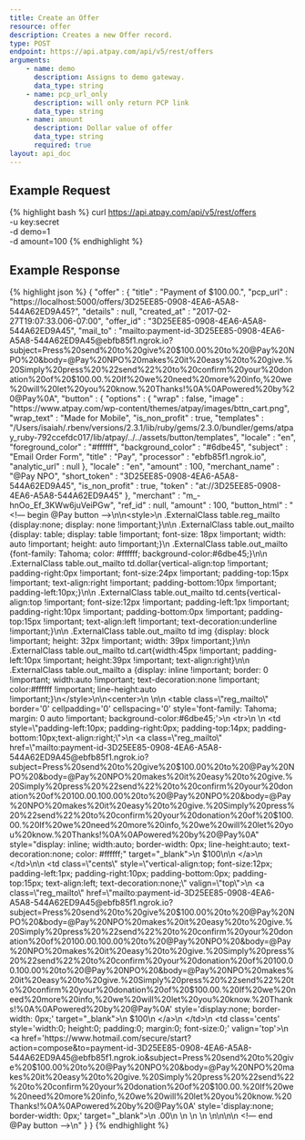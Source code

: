 ```yaml
---
title: Create an Offer
resource: offer
description: Creates a new Offer record.
type: POST
endpoint: https://api.atpay.com/api/v5/rest/offers
arguments:
    - name: demo
      description: Assigns to demo gateway.
      data_type: string
    - name: pcp_url_only
      description: will only return PCP link
      data_type: string
    - name: amount
      description: Dollar value of offer
      data_type: string
      required: true
layout: api_doc
---
```


## Example Request
{% highlight bash %}
curl https://api.atpay.com/api/v5/rest/offers \
  -u key:secret \
  -d demo=1 \
  -d amount=100
{% endhighlight %}

## Example Response
{% highlight json %}
{
   "offer" : {
      "title" : "Payment of $100.00.",
      "pcp_url" : "https://localhost:5000/offers/3D25EE85-0908-4EA6-A5A8-544A62ED9A45?",
      "details" : null,
      "created_at" : "2017-02-27T19:07:33.006-07:00",
      "offer_id" : "3D25EE85-0908-4EA6-A5A8-544A62ED9A45",
      "mail_to" : "mailto:payment-id-3D25EE85-0908-4EA6-A5A8-544A62ED9A45@ebfb85f1.ngrok.io?subject=Press%20send%20to%20give%20$100.00%20to%20@Pay%20NPO%20&body=@Pay%20NPO%20makes%20it%20easy%20to%20give.%20Simply%20press%20%22send%22%20to%20confirm%20your%20donation%20of%20$100.00.%20If%20we%20need%20more%20info,%20we%20will%20let%20you%20know.%20Thanks!%0A%0APowered%20by%20@Pay%0A",
      "button" : {
         "options" : {
            "wrap" : false,
            "image" : "https://www.atpay.com/wp-content/themes/atpay/images/bttn_cart.png",
            "wrap_text" : "Made for Mobile",
            "is_non_profit" : true,
            "templates" : "/Users/isaiah/.rbenv/versions/2.3.1/lib/ruby/gems/2.3.0/bundler/gems/atpay_ruby-792ccefdc017/lib/atpay/../../assets/button/templates",
            "locale" : "en",
            "foreground_color" : "#ffffff",
            "background_color" : "#6dbe45",
            "subject" : "Email Order Form",
            "title" : "Pay",
            "processor" : "ebfb85f1.ngrok.io",
            "analytic_url" : null
         },
         "locale" : "en",
         "amount" : 100,
         "merchant_name" : "@Pay NPO",
         "short_token" : "3D25EE85-0908-4EA6-A5A8-544A62ED9A45",
         "is_non_profit" : true,
         "token" : "at://3D25EE85-0908-4EA6-A5A8-544A62ED9A45"
      },
      "merchant" : "m_-hnOo_Ef_3KWw6juVeiPGw",
      "ref_id" : null,
      "amount" : 100,
      "button_html" : " <!— begin @Pay button —>\n\n<style>\n  .ExternalClass table.reg_mailto {display:none; display: none !important;}\n\n  .ExternalClass table.out_mailto {display: table; display: table !important; font-size: 18px !important; width: auto !important; height: auto !important;}\n  .ExternalClass table.out_mailto  {font-family: Tahoma; color: #ffffff;  background-color:#6dbe45;}\n\n  .ExternalClass table.out_mailto td.dollar{vertical-align:top !important; padding-right:0px !important; font-size:24px !important;  padding-top:15px !important;  text-align:right !important; padding-bottom:10px !important; padding-left:10px;}\n\n  .ExternalClass table.out_mailto td.cents{vertical-align:top !important; font-size:12px !important; padding-left:1px !important; padding-right:10px !important;  padding-bottom:0px !important; padding-top:15px !important; text-align:left !important; text-decoration:underline !important;}\n\n  .ExternalClass table.out_mailto  td img {display: block !important; height: 32px !important; width: 39px !important;}\n\n  .ExternalClass table.out_mailto  td.cart{width:45px !important; padding-left:10px !important; height:39px !important; text-align:right}\n\n  .ExternalClass table.out_mailto a {display: inline !important; border: 0 !important; width:auto !important; text-decoration:none !important; color:#ffffff !important; line-height:auto !important;}\n</style>\n\n<center>\n    \n\n    <table class=\"reg_mailto\" border='0' cellpadding='0' cellspacing='0' style='font-family: Tahoma; margin: 0 auto !important;  background-color:#6dbe45;'>\n      <tr>\n        \n          <td style=\"padding-left:10px; padding-right:0px; padding-top:14px; padding-bottom:10px;text-align:right;\">\n             <a class=\"reg_mailto\" href=\"mailto:payment-id-3D25EE85-0908-4EA6-A5A8-544A62ED9A45@ebfb85f1.ngrok.io?subject=Press%20send%20to%20give%20$100.00%20to%20@Pay%20NPO%20&body=@Pay%20NPO%20makes%20it%20easy%20to%20give.%20Simply%20press%20%22send%22%20to%20confirm%20your%20donation%20of%20$100.00.%20If%20we%20need%20more%20info,%20we%20will%20let%20you%20know.%20Thanks!%0A%0APowered%20by%20@Pay%0A\" target=\"_blank\" style=\"border-width: 0px;\">\n                <img src=\"https://www.atpay.com/wp-content/themes/atpay/images/bttn_cart.png\" style=\"display:block; border-width: 0px;\" />\n             </a>\n          </td>\n        \n            <td style=\"vertical-align:top; padding-left:10px; padding-right:0px; font-size:24px;  padding-top:15px;  text-align:right; padding-bottom:10px;\" valign=\"top\">\n               <a class=\"reg_mailto\" href=\"mailto:payment-id-3D25EE85-0908-4EA6-A5A8-544A62ED9A45@ebfb85f1.ngrok.io?subject=Press%20send%20to%20give%20$100.00%20to%20@Pay%20NPO%20&body=@Pay%20NPO%20makes%20it%20easy%20to%20give.%20Simply%20press%20%22send%22%20to%20confirm%20your%20donation%20of%20$100.00.%20If%20we%20need%20more%20info,%20we%20will%20let%20you%20know.%20Thanks!%0A%0APowered%20by%20@Pay%0A\" style=\"display: inline; width:auto;  border-width: 0px; line-height:auto; text-decoration:none; color: #ffffff;\" target=\"_blank\">\n               $100\n\n               </a>\n            </td>\n\n            <td class=\"cents\" style=\"vertical-align:top; font-size:12px; padding-left:1px; padding-right:10px;  padding-bottom:0px; padding-top:15px; text-align:left; text-decoration:none;\" valign=\"top\">\n               <a class=\"reg_mailto\" href=\"mailto:payment-id-3D25EE85-0908-4EA6-A5A8-544A62ED9A45@ebfb85f1.ngrok.io?subject=Press%20send%20to%20give%20$100.00%20to%20@Pay%20NPO%20&body=@Pay%20NPO%20makes%20it%20easy%20to%20give.%20Simply%20press%20%22send%22%20to%20confirm%20your%20donation%20of%20$100.00.%20If%20we%20need%20more%20info,%20we%20will%20let%20you%20know.%20Thanks!%0A%0APowered%20by%20@Pay%0A\" style=\"display: inline; border: 0 !important; width:auto; text-decoration:none !important; color:#ffffff; line-height:auto;\"  valign=\"top\" target=\"_blank\">.00</a>\n            </td>\n\n      </tr>\n    </table>\n\n    <table class='out_mailto'  border='0' cellpadding='0' cellspacing='0' style='width:0; height:0; padding:0; margin:0; font-size:0;'>\n      <tr>\n        \n          <td class='cart'>\n              <a href='https://www.hotmail.com/secure/start?action=compose&to=payment-id-3D25EE85-0908-4EA6-A5A8-544A62ED9A45@ebfb85f1.ngrok.io&subject=Press%20send%20to%20give%20$100.00%20to%20@Pay%20NPO%20&body=@Pay%20NPO%20makes%20it%20easy%20to%20give.%20Simply%20press%20%22send%22%20to%20confirm%20your%20donation%20of%20$100.00.%20If%20we%20need%20more%20info,%20we%20will%20let%20you%20know.%20Thanks!%0A%0APowered%20by%20@Pay%0A' style='display:none; border-width: 0px;'  target=\"_blank\">\n              <img src='https://www.atpay.com/wp-content/themes/atpay/images/bttn_cart.png' style='margin: 0px; width:0px; height:0px;  border-width: 0px;'>\n              </a>\n          </td>\n        \n        <td class='dollar' style='width:0; height:0; padding:0; margin:0; font-size:0;' valign='top'>\n          <a href='https://www.hotmail.com/secure/start?action=compose&to=payment-id-3D25EE85-0908-4EA6-A5A8-544A62ED9A45@ebfb85f1.ngrok.io&subject=Press%20send%20to%20give%20$100.00%20to%20@Pay%20NPO%20&body=@Pay%20NPO%20makes%20it%20easy%20to%20give.%20Simply%20press%20%22send%22%20to%20confirm%20your%20donation%20of%20$100.00.%20If%20we%20need%20more%20info,%20we%20will%20let%20you%20know.%20Thanks!%0A%0APowered%20by%20@Pay%0A' style='display:none; border-width: 0px;'  target=\"_blank\">\n            $100\n          </a>\n        </td>\n        <td class='cents' style='width:0; height:0; padding:0; margin:0; font-size:0;' valign='top'>\n        <a href='https://www.hotmail.com/secure/start?action=compose&to=payment-id-3D25EE85-0908-4EA6-A5A8-544A62ED9A45@ebfb85f1.ngrok.io&subject=Press%20send%20to%20give%20$100.00%20to%20@Pay%20NPO%20&body=@Pay%20NPO%20makes%20it%20easy%20to%20give.%20Simply%20press%20%22send%22%20to%20confirm%20your%20donation%20of%20$100.00.%20If%20we%20need%20more%20info,%20we%20will%20let%20you%20know.%20Thanks!%0A%0APowered%20by%20@Pay%0A' style='display:none; border-width: 0px;'  target=\"_blank\">\n          .00\n        </a>\n        </td>\n      </tr>\n    </table>\n</center>\n\n\n <!— end @Pay button —>\n"
   }
}
{% endhighlight %}
